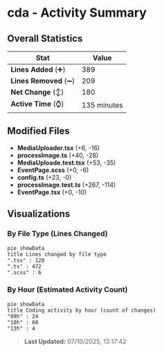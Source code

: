 # cda - Activity Summary 

## Overall Statistics

| Stat                   | Value                                                             |
| ---------------------- | ----------------------------------------------------------------- |
| **Lines Added** (➕)   | 389                                          |
| **Lines Removed** (➖) | 209                                        |
| **Net Change** (↕)    | 180                |
| **Active Time** (⌚)   | 135 minutes |


## Modified Files
- **MediaUploader.tsx** (+6, -16)
- **processImage.ts** (+40, -28)
- **MediaUploade.test.tsx** (+53, -35)
- **EventPage.scss** (+0, -6)
- **config.ts** (+23, -0)
- **processImage.test.ts** (+267, -114)
- **EventPage.tsx** (+0, -10)

## Visualizations

### By File Type (Lines Changed)

```mermaid
pie showData
title Lines changed by file type
".tsx" : 120
".ts" : 472
".scss" : 6
```

### By Hour (Estimated Activity Count)

```mermaid
pie showData
title Coding activity by hour (count of changes)
"09h" : 24
"10h" : 60
"13h" : 4
```


> **Last Updated:** 07/10/2025, 13:17:42